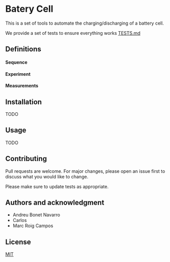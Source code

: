 # Batery Cell

This is a set of tools to automate the charging/discharging of a battery cell.

We provide a set of tests to ensure everything works [TESTS.md](./TESTS.md)

## Definitions

#### Sequence

#### Experiment

#### Measurements


## Installation

TODO

## Usage

TODO

## Contributing
Pull requests are welcome. For major changes, please open an issue first to discuss what you would like to change.

Please make sure to update tests as appropriate.


## Authors and acknowledgment

- Andreu Bonet Navarro 
- Carlos
- Marc Roig Campos

## License
[MIT](https://choosealicense.com/licenses/mit/)